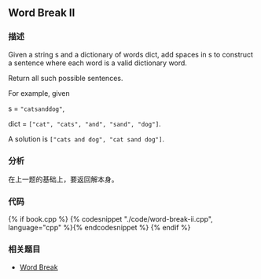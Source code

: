 ## Word Break II


### 描述

Given a string s and a dictionary of words dict, add spaces in s to construct a sentence where each word is a valid dictionary word.

Return all such possible sentences.

For example, given 

s = `"catsanddog"`,

dict = `["cat", "cats", "and", "sand", "dog"]`.

A solution is `["cats and dog", "cat sand dog"]`.


### 分析

在上一题的基础上，要返回解本身。


### 代码

{% if book.cpp %}
  {% codesnippet "./code/word-break-ii.cpp", language="cpp" %}{% endcodesnippet %}
{% endif %}


### 相关题目

* [Word Break](word-break.md)
